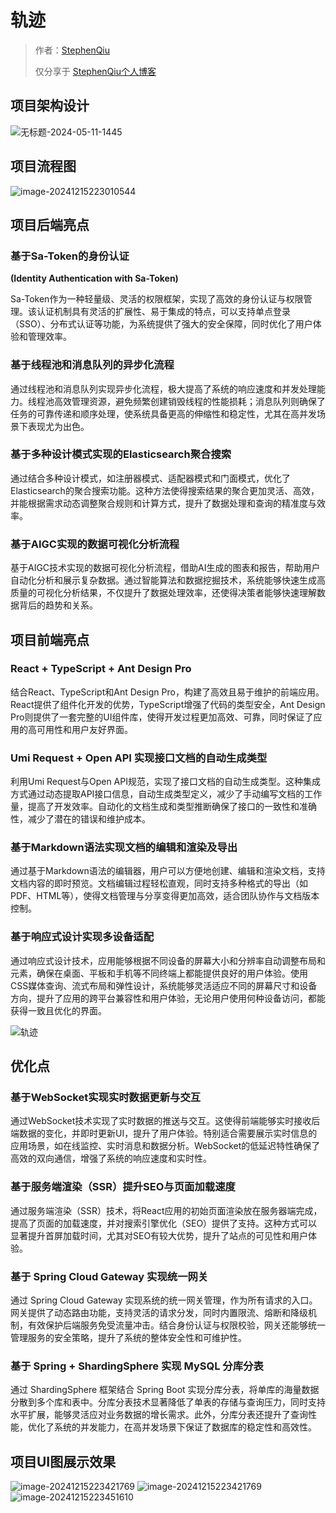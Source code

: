 # 轨迹

> 作者：[StephenQiu](https://stephenqhd30.github.io/)
>
> 仅分享于 [StephenQiu个人博客](https://stephenqhd30.github.io/)

## 项目架构设计

![无标题-2024-05-11-1445](./docs/无标题-2024-05-11-1445.png)

## 项目流程图

![image-20241215223010544](./docs/image-20241215223010544.png)

## 项目后端亮点

### 基于Sa-Token的身份认证

**(Identity Authentication with Sa-Token)**

Sa-Token作为一种轻量级、灵活的权限框架，实现了高效的身份认证与权限管理。该认证机制具有灵活的扩展性、易于集成的特点，可以支持单点登录（SSO）、分布式认证等功能，为系统提供了强大的安全保障，同时优化了用户体验和管理效率。

### 基于线程池和消息队列的异步化流程

通过线程池和消息队列实现异步化流程，极大提高了系统的响应速度和并发处理能力。线程池高效管理资源，避免频繁创建销毁线程的性能损耗；消息队列则确保了任务的可靠传递和顺序处理，使系统具备更高的伸缩性和稳定性，尤其在高并发场景下表现尤为出色。

### 基于多种设计模式实现的Elasticsearch聚合搜索 

通过结合多种设计模式，如注册器模式、适配器模式和门面模式，优化了Elasticsearch的聚合搜索功能。这种方法使得搜索结果的聚合更加灵活、高效，并能根据需求动态调整聚合规则和计算方式，提升了数据处理和查询的精准度与效率。

### 基于AIGC实现的数据可视化分析流程

基于AIGC技术实现的数据可视化分析流程，借助AI生成的图表和报告，帮助用户自动化分析和展示复杂数据。通过智能算法和数据挖掘技术，系统能够快速生成高质量的可视化分析结果，不仅提升了数据处理效率，还使得决策者能够快速理解数据背后的趋势和关系。



## 项目前端亮点

### React + TypeScript + Ant Design Pro

结合React、TypeScript和Ant Design Pro，构建了高效且易于维护的前端应用。React提供了组件化开发的优势，TypeScript增强了代码的类型安全，Ant Design Pro则提供了一套完整的UI组件库，使得开发过程更加高效、可靠，同时保证了应用的高可用性和用户友好界面。

### Umi Request + Open API 实现接口文档的自动生成类型

利用Umi Request与Open API规范，实现了接口文档的自动生成类型。这种集成方式通过动态提取API接口信息，自动生成类型定义，减少了手动编写文档的工作量，提高了开发效率。自动化的文档生成和类型推断确保了接口的一致性和准确性，减少了潜在的错误和维护成本。

### 基于Markdown语法实现文档的编辑和渲染及导出

通过基于Markdown语法的编辑器，用户可以方便地创建、编辑和渲染文档，支持文档内容的即时预览。文档编辑过程轻松直观，同时支持多种格式的导出（如PDF、HTML等），使得文档管理与分享变得更加高效，适合团队协作与文档版本控制。

### 基于响应式设计实现多设备适配

通过响应式设计技术，应用能够根据不同设备的屏幕大小和分辨率自动调整布局和元素，确保在桌面、平板和手机等不同终端上都能提供良好的用户体验。使用CSS媒体查询、流式布局和弹性设计，系统能够灵活适应不同的屏幕尺寸和设备方向，提升了应用的跨平台兼容性和用户体验，无论用户使用何种设备访问，都能获得一致且优化的界面。

![轨迹](./docs/轨迹.png)

## 优化点

### 基于WebSocket实现实时数据更新与交互

通过WebSocket技术实现了实时数据的推送与交互。这使得前端能够实时接收后端数据的变化，并即时更新UI，提升了用户体验。特别适合需要展示实时信息的应用场景，如在线监控、实时消息和数据分析。WebSocket的低延迟特性确保了高效的双向通信，增强了系统的响应速度和实时性。

### 基于服务端渲染（SSR）提升SEO与页面加载速度

通过服务端渲染（SSR）技术，将React应用的初始页面渲染放在服务器端完成，提高了页面的加载速度，并对搜索引擎优化（SEO）提供了支持。这种方式可以显著提升首屏加载时间，尤其对SEO有较大优势，提升了站点的可见性和用户体验。

### 基于 Spring Cloud Gateway 实现统一网关

通过 Spring Cloud Gateway 实现系统的统一网关管理，作为所有请求的入口。网关提供了动态路由功能，支持灵活的请求分发，同时内置限流、熔断和降级机制，有效保护后端服务免受流量冲击。结合身份认证与权限校验，网关还能够统一管理服务的安全策略，提升了系统的整体安全性和可维护性。

### 基于 Spring + ShardingSphere 实现 MySQL 分库分表

通过 ShardingSphere 框架结合 Spring Boot 实现分库分表，将单库的海量数据分散到多个库和表中。分库分表技术显著降低了单表的存储与查询压力，同时支持水平扩展，能够灵活应对业务数据的增长需求。此外，分库分表还提升了查询性能，优化了系统的并发能力，在高并发场景下保证了数据库的稳定性和高效性。



## 项目UI图展示效果

![image-20241215223421769](./docs/轨迹Mobile作品集.png)
![image-20241215223421769](./docs/image-20241215223421769.png)
![image-20241215223451610](./docs/image-20241215223451610.png)

